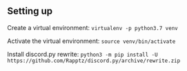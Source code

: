 ## Setting up
Create a virtual environment:
```virtualenv -p python3.7 venv```

Activate the virtual environment:
```source venv/bin/activate```

Install discord.py rewrite:
```python3 -m pip install -U https://github.com/Rapptz/discord.py/archive/rewrite.zip```

